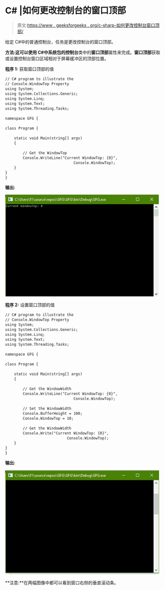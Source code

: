 # C# |如何更改控制台的窗口顶部

> 原文:[https://www . geeksforgeeks . org/c-sharp-如何更改控制台窗口顶部/](https://www.geeksforgeeks.org/c-sharp-how-to-change-the-windowtop-of-the-console/)

给定 C#中的普通控制台，任务是更改控制台的窗口顶部。

**方法:**这可以使用 C#中系统包的**控制台**类中的**窗口顶部**属性来完成。**窗口顶部**获取或设置控制台窗口区域相对于屏幕缓冲区的顶部位置。

**程序 1:** 获取窗口顶部的值

```
// C# program to illustrate the
// Console.WindowTop Property
using System;
using System.Collections.Generic;
using System.Linq;
using System.Text;
using System.Threading.Tasks;

namespace GFG {

class Program {

    static void Main(string[] args)
    {

        // Get the WindowTop
        Console.WriteLine("Current WindowTop: {0}",
                               Console.WindowTop);
    }
}
}
```

**输出:**

![](img/6319b9601de1fbc316c845959da4adfc.png)

**程序 2:** 设置窗口顶部的值

```
// C# program to illustrate the
// Console.WindowTop Property
using System;
using System.Collections.Generic;
using System.Linq;
using System.Text;
using System.Threading.Tasks;

namespace GFG {

class Program {

    static void Main(string[] args)
    {

        // Get the WindowWidth
        Console.WriteLine("Current WindowTop: {0}",
                               Console.WindowTop);

        // Set the WindowWidth
        Console.BufferHeight = 100;
        Console.WindowTop = 10;

        // Get the WindowWidth
        Console.Write("Current WindowTop: {0}",
                            Console.WindowTop);
    }
}
}
```

**输出:**

![](img/69d67b7f661cee84dd33d0b24099f5fd.png)

**注意:**在两幅图像中都可以看到窗口右侧的垂直滚动条。